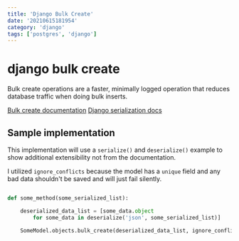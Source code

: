 ```yaml
---
title: 'Django Bulk Create'
date: '20210615181954'
category: 'django'
tags: ['postgres', 'django']
---
```


# django bulk create
Bulk create operations are a faster, minimally logged operation that
reduces database traffic when doing bulk inserts.

[Bulk create documentation](https://docs.djangoproject.com/en/3.2/ref/models/querysets/#bulk-create)
[Django serialization docs](https://docs.djangoproject.com/en/3.2/topics/serialization/)

## Sample implementation
This implementation will use a `serialize()` and `deserialize()` example to show
additional extensibility not from the documentation.

I utilized `ignore_conflicts` because the model has a `unique` field and any
bad data shouldn't be saved and will just fail silently.

```python

def some_method(some_serialized_list):

    deserialized_data_list = [some_data.object
        for some_data in deserialize('json', some_serialized_list)]

    SomeModel.objects.bulk_create(deserialized_data_list, ignore_conflicts=True)

```
